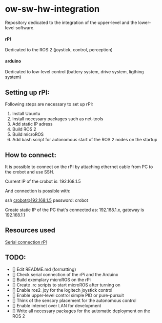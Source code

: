 # ow-sw-hw-integration

Repository dedicated to the integration of the upper-level and the lower-level software. 

#### rPI  

Dedicated to the ROS 2 (joystick, control, perception)  

#### arduino  

Dedicated to low-level control (battery system, drive system, ligthing system)

## Setting up rPI: 

Following steps are necessary to set up rPI: 
1. Install Ubuntu 
2. Install necessary packages such as net-tools 
3. Add static IP adress
4. Build ROS 2
5. Build microROS
6. Add bash script for autonomous start of the ROS 2 nodes on the startup 


## How to connect: 

It is possible to connect on the rPI by attaching ethernet cable from PC to the 
crobot and use SSH. 

Current IP of the crobot is: 192.168.1.5

And connection is possible with: 

ssh crobot@192.168.1.5
password: crobot

Create static IP of the PC that's connected as: 192.168.1.x, 
gateway is 192.168.1.1

## Resources used

[Serial connection rPI](https://www.abelectronics.co.uk/kb/article/1035/serial-port-setup-in-raspberry-pi-os)


## TODO: 

- [] Edit README.md (formatting)
- [] Check serial connection of the rPi and the Arduino 
- [] Build exemplary microROS on the rPi 
- [] Create .rc scripts to start microROS after turning on 
- [] Enable ros2_joy for the logitech joystick control
- [] Enable upper-level control simple PID or pure-pursuit
- [] Think of the sensory placement for the autonomous control 
- [] Enable internet over LAN for development 
- [] Write all necessary packages for the automatic deployment on the ROS 2
